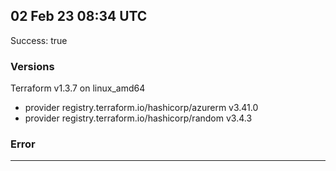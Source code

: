 ## 02 Feb 23 08:34 UTC

Success: true

### Versions

Terraform v1.3.7
on linux_amd64
+ provider registry.terraform.io/hashicorp/azurerm v3.41.0
+ provider registry.terraform.io/hashicorp/random v3.4.3

### Error



---

